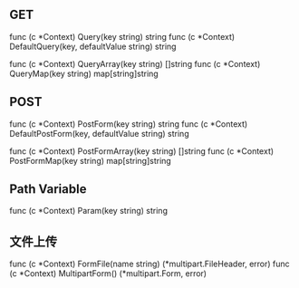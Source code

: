 ## GET

func (c *Context) Query(key string) string
func (c *Context) DefaultQuery(key, defaultValue string) string

func (c *Context) QueryArray(key string) []string
func (c *Context) QueryMap(key string) map[string]string

## POST

func (c *Context) PostForm(key string) string
func (c *Context) DefaultPostForm(key, defaultValue string) string

func (c *Context) PostFormArray(key string) []string
func (c *Context) PostFormMap(key string) map[string]string

## Path Variable

func (c *Context) Param(key string) string

## 文件上传

func (c *Context) FormFile(name string) (*multipart.FileHeader, error)
func (c *Context) MultipartForm() (*multipart.Form, error)
